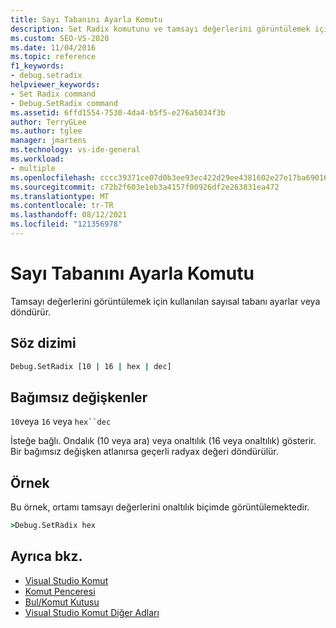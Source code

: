 ```yaml
---
title: Sayı Tabanını Ayarla Komutu
description: Set Radix komutunu ve tamsayı değerlerini görüntülemek için kullanılan sayısal tabanı ayarlama veya döndürür.
ms.custom: SEO-VS-2020
ms.date: 11/04/2016
ms.topic: reference
f1_keywords:
- debug.setradix
helpviewer_keywords:
- Set Radix command
- Debug.SetRadix command
ms.assetid: 6ffd1554-7530-4da4-b5f5-e276a5034f3b
author: TerryGLee
ms.author: tglee
manager: jmartens
ms.technology: vs-ide-general
ms.workload:
- multiple
ms.openlocfilehash: cccc39371ce07d0b3ee93ec422d29ee4381602e27e17ba690167a18d7bb9cb3a
ms.sourcegitcommit: c72b2f603e1eb3a4157f00926df2e263831ea472
ms.translationtype: MT
ms.contentlocale: tr-TR
ms.lasthandoff: 08/12/2021
ms.locfileid: "121356978"
---
```

# <a name="set-radix-command"></a>Sayı Tabanını Ayarla Komutu
Tamsayı değerlerini görüntülemek için kullanılan sayısal tabanı ayarlar veya döndürür.

## <a name="syntax"></a>Söz dizimi

```cmd
Debug.SetRadix [10 | 16 | hex | dec]
```

## <a name="arguments"></a>Bağımsız değişkenler
`10`veya `16` veya `hex``dec`

İsteğe bağlı. Ondalık (10 veya ara) veya onaltılık (16 veya onaltılık) gösterir. Bir bağımsız değişken atlanırsa geçerli radyax değeri döndürülür.

## <a name="example"></a>Örnek
Bu örnek, ortamı tamsayı değerlerini onaltılık biçimde görüntülemektedir.

```cmd
>Debug.SetRadix hex
```

## <a name="see-also"></a>Ayrıca bkz.

- [Visual Studio Komut](../../ide/reference/visual-studio-commands.md)
- [Komut Penceresi](../../ide/reference/command-window.md)
- [Bul/Komut Kutusu](../../ide/find-command-box.md)
- [Visual Studio Komut Diğer Adları](../../ide/reference/visual-studio-command-aliases.md)